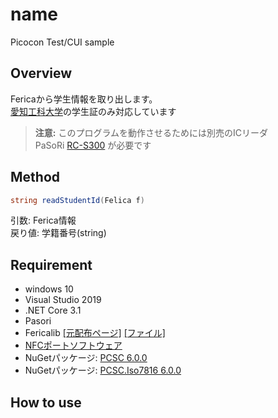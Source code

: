 # name
Picocon Test/CUI sample
## Overview
Fericaから学生情報を取り出します。<br>
[愛知工科大学](https://www.aut.ac.jp/ "愛知工科大学ホームページ")の学生証のみ対応しています

>**注意:**
>このプログラムを動作させるためには別売のICリーダ<br>
>PaSoRi [RC-S300](https://www.sony.co.jp/Products/felica/consumer/) が必要です

## Method
```cs
string readStudentId(Felica f)
```
引数: Ferica情報<br>
戻り値: 学籍番号(string)

## Requirement
- windows 10
- Visual Studio 2019
- .NET Core 3.1
- Pasori
- Fericalib [[元配布ページ]](http://felicalib.tmurakam.org/)
[[ファイル]](https://github.com/hohjukgi/Test/files/9956930/felicalib-0.4.2.zip)
- [NFCポートソフトウェア](https://www.sony.co.jp/Products/felica/consumer/support/download/nfcportsoftware.html?j-short=fsc_dl)
- NuGetパッケージ: [PCSC 6.0.0](https://www.nuget.org/packages/PCSC/6.0.0?_src=template)
- NuGetパッケージ: [PCSC.Iso7816 6.0.0](https://www.nuget.org/packages/PCSC.Iso7816/6.0.0?_src=template)

## How to use
